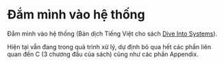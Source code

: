 # Đắm mình vào hệ thống

Đắm mình vào hệ thống (Bản dịch Tiếng Việt cho sách [Dive Into Systems](https://diveintosystems.org/)).

Hiện tại vẫn đang trong quá trình xử lý, dự định bỏ qua hết các phần liên quan đến C (3 chương đầu của sách) cũng như các phần Appendix.
